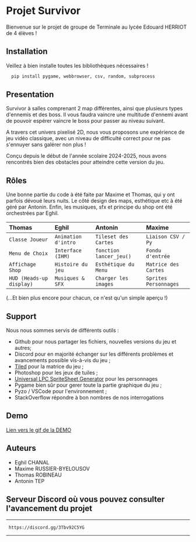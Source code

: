 
# Projet Survivor

Bienvenue sur le projet de groupe de Terminale au lycée Edouard HERRIOT de 4 élèves !


## Installation

Veillez à bien installe toutes les bibliothèques nécessaires !

```bash
  pip install pygame, webbrowser, csv, random, subprocess
```
    
## Presentation

Survivor à salles comprenant 2 map différentes, ainsi que plusieurs types d'ennemis et des boss. Il vous faudra vaincre une multitude d'ennemi avant de pouvoir espérer vaincre le boss pour passer au niveau suivant.

A travers cet univers pixelisé 2D, nous vous proposons une expérience de jeu vidéo classique, avec un niveau de difficulté correct pour ne pas s'ennuyer sans galérer non plus !

Conçu depuis le début de l'année scolaire 2024-2025, nous avons rencontrés bien des obstacles pour atteindre cette version du jeu.

## Rôles

Une bonne partie du code à été faite par Maxime et Thomas, qui y ont parfois dévoué leurs nuits.
Le côté design des maps, esthétique etc à été géré par Antonin.
Enfin, les musiques, sfx et principe du shop ont été orchestrées par Eghil.

| Thomas | Eghil | Antonin | Maxime |
| :-------- |  :-------- | :-------- |  :-------- |
| `Classe Joueur` |  `Animation d'intro` | `Tileset des Cartes` |  `Liaison CSV / Py` |
| `Menu de Choix` |  `Interface (IHM)` | `fonction lancer_jeu()` |  `Fondu d'entrée` |
| `Affichage Shop` |  `Histoire du jeu` | `Esthétique du Menu` |  `Matrice des Cartes` |
| `HUD (Heads-up display)` | `Musiques & SFX` | `Charger les images` |  `Sprites Personnages` |

(...Et bien plus encore pour chacun, ce n'est qu'un simple aperçu !)


## Support

Nous nous sommes servis de différents outils : 
  - Github pour nous partager les fichiers, nouvelles versions du jeu et autres;
  - Discord pour en majorité échanger sur les différents problèmes et avancements possible vis-à-vis du jeu ;
  - [Tiled](https://www.mapeditor.org/) pour la matrice du jeu ;
  - Photoshop pour les jeux de tuiles ;
  - [Universal LPC SpriteSheet Generator](https://liberatedpixelcup.github.io/Universal-LPC-Spritesheet-Character-Generator/#?body=Body_color_light&head=Human_male_light&sex=male&shadow=Shadow_shadow&hair=Plain_light_brown&arms=Armour_steel&bauldron=Bauldron_charcoal&wrists=Lace_Cuffs_yellow&gloves=Gloves_steel&clothes=none_Sleeveless_laced&weapon=Longsword_longsword&legs=Leggings_gray&shoes=Armour_steel&hat=Maximus_steel&armour=Legion_steel&bandages=none_Bandages&shoulders=none_Mantal) pour les personnages
  - Pygame bien sûr pour gerer toute la partie graphique du jeu ;
  - Pyzo / VSCode pour l'environnement ;
  - StackOverflow répondre à bon nombres de nos interrogations


## Demo

[Lien vers le gif de la DEMO](https://s6.gifyu.com/images/bpSkj.gif)


## Auteurs

- Eghil CHANAL
- Maxime RUSSIER-BYELOUSOV
- Thomas ROBINEAU
- Antonin TEP

## Serveur Discord où vous pouvez consulter l'avancement du projet
----------------------------------------
     https://discord.gg/3Tbv92C5YG
----------------------------------------
